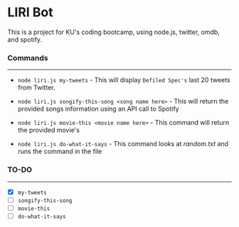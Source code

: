 # LIRI Bot

This is a project for KU's coding bootcamp, using node.js, twitter, omdb, and spotify.

### Commands 
---

* ```node liri.js my-tweets``` - This will display `Defiled Spec's` last 20 tweets from Twitter.

* `node liri.js songify-this-song <song name here>` - This will return the provided songs information using an API call to Spotify

* `node liri.js movie-this <movie name here>` - This command will return the provided movie's

* `node liri.js do-what-it-says` - This command looks at <i>random.txt</i> and runs the command in the file


### TO-DO
---

- [x] `my-tweets`
- [ ] `songify-this-song`
- [ ] `movie-this`
- [ ] `do-what-it-says`